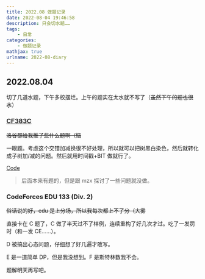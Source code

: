 ```yaml
---
title: 2022.08 做题记录
date: 2022-08-04 19:46:58
description: 只会切水题……
tags:
	- 日常
categories:
	- 做题记录
mathjax: true
urlname: 2022-08-diary
---
```


## 2022.08.04

切了几道水题，下午多校摆烂。上午的题实在太水就不写了（~~虽然下午的题也很水~~）

### [CF383C](https://www.luogu.com.cn/problem/CF383C)

~~洛谷都给我推了些什么题啊（恼~~

一眼题。考虑这个交错加减换很不好处理，所以就可以把树黑白染色，然后就转化成子树加/减的问题。然后就用时间戳+BIT 做就行了。

[Code](https://codeforces.com/contest/383/submission/166915726)

> 后面本来有题的，但是跟 mzx 探讨了一些问题就没做。

### CodeForces EDU 133 (Div. 2)


~~俗话说的好，edu 是上分场，所以我每次都上不了分（大雾~~

直接卡在 C 题了，C 做了半天过不了样例，连续重构了好几次才过。吃了一发罚时（和一发 CE……）。

D 被搞出心态问题，仔细想了好几遍才敢写。

E 是一道简单 DP，但是我没想到。F 是斯特林数我不会。

题解明天再写吧。

